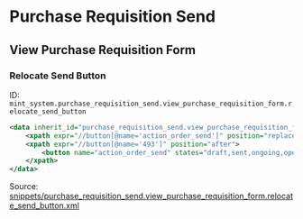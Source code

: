 # Purchase Requisition Send
## View Purchase Requisition Form  
### Relocate Send Button  
ID: `mint_system.purchase_requisition_send.view_purchase_requisition_form.relocate_send_button`  
```xml
<data inherit_id="purchase_requisition_send.view_purchase_requisition_form" priority="50">
    <xpath expr="//button[@name='action_order_send']" position="replace"/>
    <xpath expr="//button[@name='493']" position="after">
        <button name="action_order_send" states="draft,sent,ongoing,open" string="Send by Email" type="object" class="btn-primary"/>
    </xpath>
</data>

```
Source: [snippets/purchase_requisition_send.view_purchase_requisition_form.relocate_send_button.xml](https://github.com/Mint-System/Odoo-Build/tree/16.0/snippets/purchase_requisition_send.view_purchase_requisition_form.relocate_send_button.xml)

